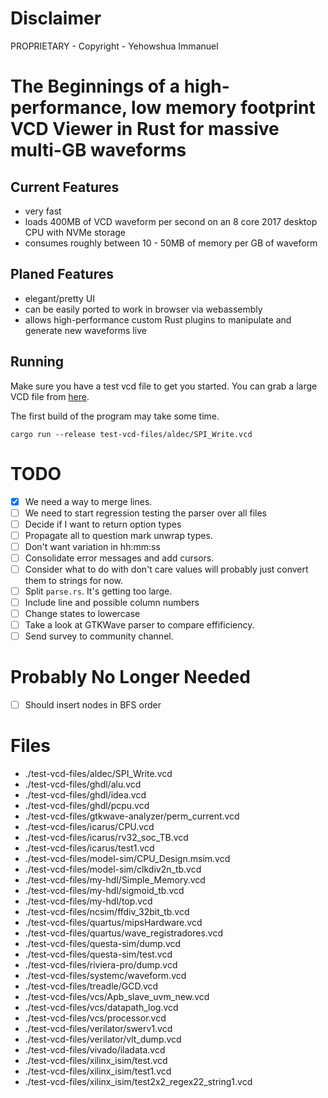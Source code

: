 # Disclaimer
PROPRIETARY - Copyright - Yehowshua Immanuel

# The Beginnings of a high-performance, low memory footprint VCD Viewer in Rust for massive multi-GB waveforms

## Current Features
 - very fast
 - loads 400MB of VCD waveform per second on an 8 core 2017 desktop CPU with NVMe storage
 - consumes roughly between 10 - 50MB of memory per GB of waveform

## Planed Features
 - elegant/pretty UI
 - can be easily ported to work in browser via webassembly
 - allows high-performance custom Rust plugins to manipulate and
   generate new waveforms live

## Running

Make sure you have a test vcd file to get you started. You can grab
a large VCD file from
[here](https://drive.google.com/file/d/1pfm2qo2l8fGTHHJ8TLrg1vSGaV_TUbp2/view?usp=sharing).

The first build of the program may take some time.

``cargo run --release test-vcd-files/aldec/SPI_Write.vcd``

# TODO
 - [x] We need a way to merge lines.
 - [ ] We need to start regression testing the parser over all files
 - [ ] Decide if I want to return option types
 - [ ] Propagate all to question mark unwrap types.
 - [ ] Don't want variation in hh:mm:ss
 - [ ] Consolidate error messages and add cursors.
 - [ ] Consider what to do with don't care values
      will probably just convert them to strings for now.
 - [ ] Split ``parse.rs``. It's getting too large.
 - [ ] Include line and possible column numbers
 - [ ] Change states to lowercase
 - [ ] Take a look at GTKWave parser to compare effificiency.
 - [ ] Send survey to community channel.

# Probably No Longer Needed
 - [ ] Should insert nodes in BFS order

# Files
 - ./test-vcd-files/aldec/SPI_Write.vcd
 - ./test-vcd-files/ghdl/alu.vcd
 - ./test-vcd-files/ghdl/idea.vcd
 - ./test-vcd-files/ghdl/pcpu.vcd
 - ./test-vcd-files/gtkwave-analyzer/perm_current.vcd
 - ./test-vcd-files/icarus/CPU.vcd
 - ./test-vcd-files/icarus/rv32_soc_TB.vcd
 - ./test-vcd-files/icarus/test1.vcd
 - ./test-vcd-files/model-sim/CPU_Design.msim.vcd
 - ./test-vcd-files/model-sim/clkdiv2n_tb.vcd
 - ./test-vcd-files/my-hdl/Simple_Memory.vcd
 - ./test-vcd-files/my-hdl/sigmoid_tb.vcd
 - ./test-vcd-files/my-hdl/top.vcd
 - ./test-vcd-files/ncsim/ffdiv_32bit_tb.vcd
 - ./test-vcd-files/quartus/mipsHardware.vcd
 - ./test-vcd-files/quartus/wave_registradores.vcd
 - ./test-vcd-files/questa-sim/dump.vcd
 - ./test-vcd-files/questa-sim/test.vcd
 - ./test-vcd-files/riviera-pro/dump.vcd
 - ./test-vcd-files/systemc/waveform.vcd
 - ./test-vcd-files/treadle/GCD.vcd
 - ./test-vcd-files/vcs/Apb_slave_uvm_new.vcd
 - ./test-vcd-files/vcs/datapath_log.vcd
 - ./test-vcd-files/vcs/processor.vcd
 - ./test-vcd-files/verilator/swerv1.vcd
 - ./test-vcd-files/verilator/vlt_dump.vcd
 - ./test-vcd-files/vivado/iladata.vcd
 - ./test-vcd-files/xilinx_isim/test.vcd
 - ./test-vcd-files/xilinx_isim/test1.vcd
 - ./test-vcd-files/xilinx_isim/test2x2_regex22_string1.vcd